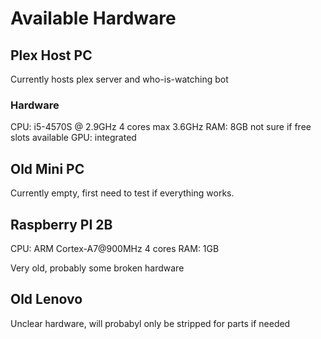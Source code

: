 # Available Hardware 

## Plex Host PC 

Currently hosts plex server and who-is-watching bot 

### Hardware

CPU: i5-4570S @ 2.9GHz
    4 cores
    max 3.6GHz
RAM: 8GB
    not sure if free slots available
GPU: integrated 

## Old Mini PC 

Currently empty, first need to test if everything works.

## Raspberry PI 2B

CPU: ARM Cortex-A7@900MHz 
    4 cores 
RAM: 1GB

Very old, probably some broken hardware 

## Old Lenovo

Unclear hardware, will probabyl only be stripped for parts if needed
